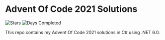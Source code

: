 ﻿# Advent Of Code 2021 Solutions

![Stars](https://img.shields.io/badge/stars%36⭐-36-yellow)
![Days Completed](https://img.shields.io/badge/days%20completed-18-green)

This repo contains my Advent Of Code 2021 solutions in C# using .NET 6.0.
